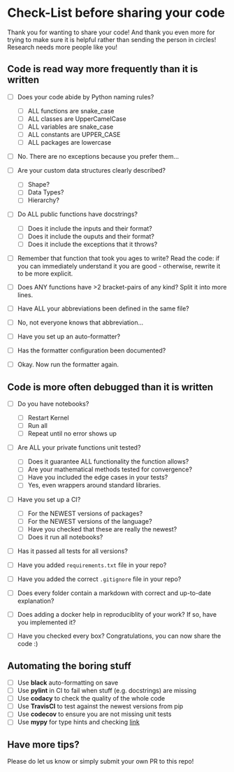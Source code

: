 # Check-List before sharing your code

Thank you for wanting to share your code!
And thank you even more for trying to make sure it is helpful rather than sending the person in circles!
Research needs more people like you!

## Code is read way more frequently than it is written

* [ ] Does your code abide by Python naming rules?

    - [ ] ALL functions are snake_case
    - [ ] ALL classes are UpperCamelCase
    - [ ] ALL variables are snake_case
    - [ ] ALL constants are UPPER_CASE
    - [ ] ALL packages are lowercase

* [ ] No. There are no exceptions because you prefer them...
* [ ] Are your custom data structures clearly described?

    - [ ] Shape?
    - [ ] Data Types?
    - [ ] Hierarchy?

* [ ] Do ALL public functions have docstrings?

    - [ ] Does it include the inputs and their format?
    - [ ] Does it include the ouputs and their format?
    - [ ] Does it include the exceptions that it throws?

* [ ] Remember that function that took you ages to write? Read the code: if you can immediately understand it you are good - otherwise, rewrite it to be more explicit.
* [ ] Does ANY functions have >2 bracket-pairs of any kind? Split it into more lines.
* [ ] Have ALL your abbreviations been defined in the same file?
* [ ] No, not everyone knows that abbreviation...
* [ ] Have you set up an auto-formatter?
* [ ] Has the formatter configuration been documented?
* [ ] Okay. Now run the formatter again.

## Code is more often debugged than it is written

* [ ] Do you have notebooks?

    - [ ] Restart Kernel
    - [ ] Run all
    - [ ] Repeat until no error shows up

* [ ] Are ALL your private functions unit tested?

    - [ ] Does it guarantee ALL functionality the function allows?
    - [ ] Are your mathematical methods tested for convergence?
    - [ ] Have you included the edge cases in your tests?
    - [ ] Yes, even wrappers around standard libraries.

* [ ] Have you set up a CI?

    - [ ] For the NEWEST versions of packages?
    - [ ] For the NEWEST versions of the language?
    - [ ] Have you checked that these are really the newest?
    - [ ] Does it run all notebooks?

* [ ] Has it passed all tests for all versions?
* [ ] Have you added `requirements.txt` file in your repo?
* [ ] Have you added the correct `.gitignore` file in your repo?
* [ ] Does every folder contain a markdown with correct and up-to-date explanation?
* [ ] Does adding a docker help in reproduciblity of your work? If so, have you implemented it?
* [ ] Have you checked every box? Congratulations, you can now share the code :)

## Automating the boring stuff

* [ ] Use **black** auto-formatting on save
* [ ] Use **pylint** in CI to fail when stuff (e.g. docstrings) are missing
* [ ] Use **codacy** to check the quality of the whole code
* [ ] Use **TravisCI** to test against the newest versions from pip
* [ ] Use **codecov** to ensure you are not missing unit tests
* [ ] Use **mypy** for type hints and checking [link](http://mypy-lang.org/) 

## Have more tips?

Please do let us know or simply submit your own PR to this repo!
